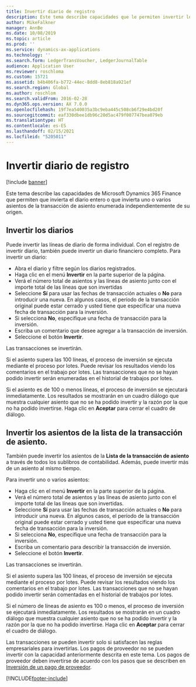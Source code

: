 ```yaml
---
title: Invertir diario de registro
description: Este tema describe capacidades que le permiten invertir los asientos de la transacción de asiento o lista de los diarios financieros.
author: MikeFalkner
manager: AnnBe
ms.date: 10/08/2019
ms.topic: article
ms.prod: ''
ms.service: dynamics-ax-applications
ms.technology: ''
ms.search.form: LedgerTransVoucher, LedgerJournalTable
audience: Application User
ms.reviewer: roschloma
ms.custom: 15721
ms.assetid: b4b406fa-b772-44ec-8dd8-8eb818a921ef
ms.search.region: Global
ms.author: roschlom
ms.search.validFrom: 2016-02-28
ms.dyn365.ops.version: AX 7.0.0
ms.openlocfilehash: 19f7ea540035a3bc9eba445c508cb6f29e4bd20f
ms.sourcegitcommit: eaf330dbee1db96c20d5ac479f007747bea079eb
ms.translationtype: HT
ms.contentlocale: es-ES
ms.lasthandoff: 02/15/2021
ms.locfileid: "5205011"
---
```

# <a name="reverse-journal-posting"></a>Invertir diario de registro

[!include [banner](../includes/banner.md)]

Este tema describe las capacidades de Microsoft Dynamics 365 Finance que permiten que invierta el diario entero o que invierta uno o varios asientos de la transacción de asiento enumerada independientemente de su origen. 

## <a name="reversing-journals"></a>Invertir los diarios

Puede invertir las líneas de diario de forma individual. Con el registro de invertir diario, también puede invertir un diario financiero completo. Para invertir un diario: 

- Abra el diario y filtre según los diarios registrados.
- Haga clic en el menú **Invertir** en la parte superior de la página.
- Verá el número total de asientos y las líneas de asiento junto con el importe total de las líneas que son invertidas
- Seleccione **Sí** para usar las fechas de transacción actuales o **No** para introducir una nueva. En algunos casos, el período de la transacción original puede estar cerrado y usted tiene que especificar una nueva fecha de transacción para la inversión.
- Si selecciona **No**, especifique una fecha de transacción para la inversión. 
- Escriba un comentario que desee agregar a la transacción de inversión.
- Seleccione el botón **Invertir**.

Las transacciones se invertirán. 

Si el asiento supera las 100 líneas, el proceso de inversión se ejecuta mediante el proceso por lotes. Puede revisar los resultados viendo los comentarios en el trabajo por lotes. Las transacciones que no se hayan podido invertir serán enumeradas en el historial de trabajos por lotes.

Si el asiento es de 100 o menos líneas, el proceso de inversión se ejecutará inmediatamente. Los resultados se mostrarán en un cuadro diálogo que muestra cualquier asiento que no se ha podido invertir y la razón por la que no ha podido invertirse. Haga clic en **Aceptar** para cerrar el cuadro de diálogo.

## <a name="reversing-vouchers-from-the-voucher-transaction-list"></a>Invertir los asientos de la lista de la transacción de asiento. 

También puede invertir los asientos de la **Lista de la transacción de asiento** a través de todos los sublibros de contabilidad. Además, puede invertir más de un asiento al mismo tiempo. 

Para invertir uno o varios asientos: 

- Haga clic en el menú **Invertir** en la parte superior de la página.
- Verá el número total de asientos y las líneas de asiento junto con el importe total de las líneas que son invertidas.
- Seleccione **Sí** para usar las fechas de transacción actuales o **No** para introducir una nueva. En algunos casos, el período de la transacción original puede estar cerrado y usted tiene que especificar una nueva fecha de transacción para la inversión.
- Si selecciona **No**, especifique una fecha de transacción para la inversión. 
- Escriba un comentario para describir la transacción de inversión.
- Seleccione el botón **Invertir**.

Las transacciones se invertirán. 

Si el asiento supera las 100 líneas, el proceso de inversión se ejecuta mediante el proceso por lotes. Puede revisar los resultados viendo los comentarios en el trabajo por lotes. Las transacciones que no se hayan podido invertir serán comentadas en el historial de trabajos por lotes.

Si el número de líneas de asiento es 100 o menos, el proceso de inversión se ejecutará inmediatamente. Los resultados se mostrarán en un cuadro diálogo que muestra cualquier asiento que no se ha podido invertir y la razón por la que no ha podido invertirse. Haga clic en **Aceptar** para cerrar el cuadro de diálogo.

Las transacciones se pueden invertir solo si satisfacen las reglas empresariales para invertirlas. Los pagos de proveedor no se pueden invertir con la capacidad anteriormente descrita en este tema. Los pagos de proveedor deben invertirse de acuerdo con los pasos que se describen en [Inversión de un pago de proveedor](https://docs.microsoft.com/dynamics365/finance/accounts-payable/reverse-vendor-payment).



[!INCLUDE[footer-include](../../includes/footer-banner.md)]